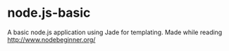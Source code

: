 node.js-basic
=============

A basic node.js application using Jade for templating. Made while reading http://www.nodebeginner.org/
